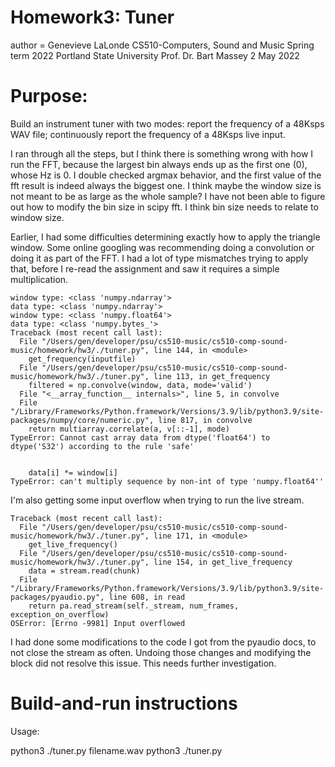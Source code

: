 # Homework3: Tuner

author = Genevieve LaLonde
CS510-Computers, Sound and Music
Spring term 2022
Portland State University 
Prof. Dr. Bart Massey
2 May 2022

# Purpose:
Build an instrument tuner with two modes: report the frequency of a 48Ksps WAV file;
continuously report the frequency of a 48Ksps live input.


I ran through all the steps, but I think there is something wrong with how I run the FFT, because the largest bin always ends up as the first one (0), whose Hz is 0. I double checked argmax behavior, and the first value of the fft result is indeed always the biggest one. I think maybe the window size is not meant to be as large as the whole sample? I have not been able to figure out how to modify the bin size in scipy fft. I think bin size needs to relate to window size.

Earlier, I had some difficulties determining exactly how to apply the triangle window. Some online googling was recommending doing a convolution or doing it as part of the FFT. I had a lot of type mismatches trying to apply that, before I re-read the assignment and saw it requires a simple multiplication. 

```
window type: <class 'numpy.ndarray'>
data type: <class 'numpy.ndarray'>
window type: <class 'numpy.float64'>
data type: <class 'numpy.bytes_'>
Traceback (most recent call last):
  File "/Users/gen/developer/psu/cs510-music/cs510-comp-sound-music/homework/hw3/./tuner.py", line 144, in <module>
    get_frequency(inputfile)
  File "/Users/gen/developer/psu/cs510-music/cs510-comp-sound-music/homework/hw3/./tuner.py", line 113, in get_frequency
    filtered = np.convolve(window, data, mode='valid')
  File "<__array_function__ internals>", line 5, in convolve
  File "/Library/Frameworks/Python.framework/Versions/3.9/lib/python3.9/site-packages/numpy/core/numeric.py", line 817, in convolve
    return multiarray.correlate(a, v[::-1], mode)
TypeError: Cannot cast array data from dtype('float64') to dtype('S32') according to the rule 'safe'


    data[i] *= window[i]
TypeError: can't multiply sequence by non-int of type 'numpy.float64''
```

I'm also getting some input overflow when trying to run the live stream.

```
Traceback (most recent call last):
  File "/Users/gen/developer/psu/cs510-music/cs510-comp-sound-music/homework/hw3/./tuner.py", line 171, in <module>
    get_live_frequency()
  File "/Users/gen/developer/psu/cs510-music/cs510-comp-sound-music/homework/hw3/./tuner.py", line 154, in get_live_frequency
    data = stream.read(chunk)
  File "/Library/Frameworks/Python.framework/Versions/3.9/lib/python3.9/site-packages/pyaudio.py", line 608, in read
    return pa.read_stream(self._stream, num_frames, exception_on_overflow)
OSError: [Errno -9981] Input overflowed
```
I had done some modifications to the code I got from the pyaudio docs, to not close the stream as often. Undoing those changes and modifying the block did not resolve this issue. This needs further investigation.


# Build-and-run instructions
Usage: 

python3 ./tuner.py filename.wav
python3 ./tuner.py

